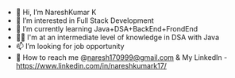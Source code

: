 - 👋 Hi, I’m NareshKumar K 
- 💞️ I’m interested in Full Stack Development
- 🌱 I’m currently learning Java+DSA+BackEnd+FrondEnd
- 👩‍💻 I'm at an intermediate level of knowledge in DSA with Java
- 📫 I’m looking for job opportunity
- 📩 How to reach me @naresh170999@gmail.com & My LinkedIn - https://www.linkedin.com/in/nareshkumark17/

<!---
Nareshk170999/Nareshk170999 is a ✨ special ✨ repository because its `README.md` (this file) appears on your GitHub profile.
You can click the Preview link to take a look at your changes.
--->
